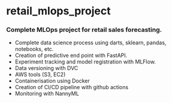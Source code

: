 # retail_mlops_project

### Complete MLOps project for retail sales forecasting.

* Complete data science process using darts, sklearn, pandas, notebooks, etc.
* Creation of predictive end point with FastAPI.
* Experiment tracking and model registration with MLFlow.
* Data versioning with DVC
* AWS tools (S3, EC2)
* Containerisation using Docker
* Creation of CI/CD pipeline with github actions
* Monitoring with NannyML